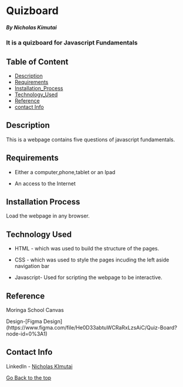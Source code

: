 # Quizboard

##### By Nicholas Kimutai 
### It is a quizboard for Javascript Fundamentals

## Table of Content

+ [Description](#description)
+ [Requirements](#requirements)
+ [Installation_Process](#installation-process)
+ [Technology_Used](#technology-used)
+ [Reference](#reference)
+ [contact Info](#contact-info)

## Description
<p>This is  a webpage contains five questions of javascript fundamentals.</p>

## Requirements

* Either a computer,phone,tablet or an Ipad

* An access to the Internet

## Installation Process
Load the webpage in any browser.

## Technology Used
* HTML - which was used to build the structure of the pages.

* CSS - which was used to style the pages incuding the left aside navigation bar
* Javascript- Used for scripting the webpage to be interactive.

## Reference
<p>Moringa School Canvas</p>
Design-[Figma Design](https://www.figma.com/file/He0D33abtuWCRaRxLzsAiC/Quiz-Board?node-id=0%3A1)

## Contact Info
LinkedIn - [Nicholas KImutai](https://www.linkedin.com/in/nicholas-kimutai-1b629a127/)

[Go Back to the top](#quizboard)


